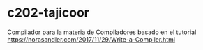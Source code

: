 # c202-tajicoor
Compilador para la materia de Compiladores basado en el tutorial  https://norasandler.com/2017/11/29/Write-a-Compiler.html
